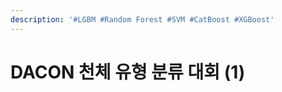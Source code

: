 ```yaml
---
description: '#LGBM #Random Forest #SVM #CatBoost #XGBoost'
---
```


# DACON 천체 유형 분류 대회 (1)

<figure><img src="../../../.gitbook/assets/DACON 천체 유형 분류 대회 (1)_페이지_01.jpg" alt=""><figcaption></figcaption></figure>

<figure><img src="../../../.gitbook/assets/DACON 천체 유형 분류 대회 (1)_페이지_02 (1).jpg" alt=""><figcaption></figcaption></figure>

<figure><img src="../../../.gitbook/assets/DACON 천체 유형 분류 대회 (1)_페이지_03 (1).jpg" alt=""><figcaption></figcaption></figure>

<figure><img src="../../../.gitbook/assets/DACON 천체 유형 분류 대회 (1)_페이지_04 (1).jpg" alt=""><figcaption></figcaption></figure>

<figure><img src="../../../.gitbook/assets/DACON 천체 유형 분류 대회 (1)_페이지_05 (1).jpg" alt=""><figcaption></figcaption></figure>

<figure><img src="../../../.gitbook/assets/DACON 천체 유형 분류 대회 (1)_페이지_06 (1).jpg" alt=""><figcaption></figcaption></figure>

<figure><img src="../../../.gitbook/assets/DACON 천체 유형 분류 대회 (1)_페이지_07 (1).jpg" alt=""><figcaption></figcaption></figure>

<figure><img src="../../../.gitbook/assets/DACON 천체 유형 분류 대회 (1)_페이지_08 (1).jpg" alt=""><figcaption></figcaption></figure>

<figure><img src="../../../.gitbook/assets/DACON 천체 유형 분류 대회 (1)_페이지_09 (1).jpg" alt=""><figcaption></figcaption></figure>

<figure><img src="../../../.gitbook/assets/DACON 천체 유형 분류 대회 (1)_페이지_10 (1).jpg" alt=""><figcaption></figcaption></figure>

<figure><img src="../../../.gitbook/assets/DACON 천체 유형 분류 대회 (1)_페이지_11 (1).jpg" alt=""><figcaption></figcaption></figure>

<figure><img src="../../../.gitbook/assets/DACON 천체 유형 분류 대회 (1)_페이지_12 (1).jpg" alt=""><figcaption></figcaption></figure>

<figure><img src="../../../.gitbook/assets/DACON 천체 유형 분류 대회 (1)_페이지_13 (1).jpg" alt=""><figcaption></figcaption></figure>

<figure><img src="../../../.gitbook/assets/DACON 천체 유형 분류 대회 (1)_페이지_14 (1).jpg" alt=""><figcaption></figcaption></figure>

<figure><img src="../../../.gitbook/assets/DACON 천체 유형 분류 대회 (1)_페이지_15 (1).jpg" alt=""><figcaption></figcaption></figure>

<figure><img src="../../../.gitbook/assets/DACON 천체 유형 분류 대회 (1)_페이지_16 (1).jpg" alt=""><figcaption></figcaption></figure>

<figure><img src="../../../.gitbook/assets/DACON 천체 유형 분류 대회 (1)_페이지_17 (1).jpg" alt=""><figcaption></figcaption></figure>

<figure><img src="../../../.gitbook/assets/DACON 천체 유형 분류 대회 (1)_페이지_18 (1).jpg" alt=""><figcaption></figcaption></figure>

<figure><img src="../../../.gitbook/assets/DACON 천체 유형 분류 대회 (1)_페이지_19 (1).jpg" alt=""><figcaption></figcaption></figure>

<figure><img src="../../../.gitbook/assets/DACON 천체 유형 분류 대회 (1)_페이지_20 (1).jpg" alt=""><figcaption></figcaption></figure>

<figure><img src="../../../.gitbook/assets/DACON 천체 유형 분류 대회 (1)_페이지_21 (1).jpg" alt=""><figcaption></figcaption></figure>

<figure><img src="../../../.gitbook/assets/DACON 천체 유형 분류 대회 (1)_페이지_22 (1).jpg" alt=""><figcaption></figcaption></figure>

<figure><img src="../../../.gitbook/assets/DACON 천체 유형 분류 대회 (1)_페이지_23 (1).jpg" alt=""><figcaption></figcaption></figure>

<figure><img src="../../../.gitbook/assets/DACON 천체 유형 분류 대회 (1)_페이지_24 (1).jpg" alt=""><figcaption></figcaption></figure>

<figure><img src="../../../.gitbook/assets/DACON 천체 유형 분류 대회 (1)_페이지_25 (1).jpg" alt=""><figcaption></figcaption></figure>

<figure><img src="../../../.gitbook/assets/DACON 천체 유형 분류 대회 (1)_페이지_26 (1).jpg" alt=""><figcaption></figcaption></figure>

<figure><img src="../../../.gitbook/assets/DACON 천체 유형 분류 대회 (1)_페이지_27.jpg" alt=""><figcaption></figcaption></figure>

<figure><img src="../../../.gitbook/assets/DACON 천체 유형 분류 대회 (1)_페이지_28.jpg" alt=""><figcaption></figcaption></figure>

<figure><img src="../../../.gitbook/assets/DACON 천체 유형 분류 대회 (1)_페이지_29 (1).jpg" alt=""><figcaption></figcaption></figure>

<figure><img src="../../../.gitbook/assets/DACON 천체 유형 분류 대회 (1)_페이지_30.jpg" alt=""><figcaption></figcaption></figure>

<figure><img src="../../../.gitbook/assets/DACON 천체 유형 분류 대회 (1)_페이지_31 (1).jpg" alt=""><figcaption></figcaption></figure>

<figure><img src="../../../.gitbook/assets/DACON 천체 유형 분류 대회 (1)_페이지_32 (1).jpg" alt=""><figcaption></figcaption></figure>

<figure><img src="../../../.gitbook/assets/DACON 천체 유형 분류 대회 (1)_페이지_33 (1).jpg" alt=""><figcaption></figcaption></figure>

<figure><img src="../../../.gitbook/assets/DACON 천체 유형 분류 대회 (1)_페이지_34 (1).jpg" alt=""><figcaption></figcaption></figure>

<figure><img src="../../../.gitbook/assets/DACON 천체 유형 분류 대회 (1)_페이지_35 (1).jpg" alt=""><figcaption></figcaption></figure>

<figure><img src="../../../.gitbook/assets/DACON 천체 유형 분류 대회 (1)_페이지_36.jpg" alt=""><figcaption></figcaption></figure>

<figure><img src="../../../.gitbook/assets/DACON 천체 유형 분류 대회 (1)_페이지_37.jpg" alt=""><figcaption></figcaption></figure>

<figure><img src="../../../.gitbook/assets/DACON 천체 유형 분류 대회 (1)_페이지_38 (1).jpg" alt=""><figcaption></figcaption></figure>

<figure><img src="../../../.gitbook/assets/DACON 천체 유형 분류 대회 (1)_페이지_39 (1).jpg" alt=""><figcaption></figcaption></figure>

<figure><img src="../../../.gitbook/assets/DACON 천체 유형 분류 대회 (1)_페이지_40 (1).jpg" alt=""><figcaption></figcaption></figure>

<figure><img src="../../../.gitbook/assets/DACON 천체 유형 분류 대회 (1)_페이지_41 (1).jpg" alt=""><figcaption></figcaption></figure>

<figure><img src="../../../.gitbook/assets/DACON 천체 유형 분류 대회 (1)_페이지_42 (1).jpg" alt=""><figcaption></figcaption></figure>

<figure><img src="../../../.gitbook/assets/DACON 천체 유형 분류 대회 (1)_페이지_43.jpg" alt=""><figcaption></figcaption></figure>

<figure><img src="../../../.gitbook/assets/DACON 천체 유형 분류 대회 (1)_페이지_44 (1).jpg" alt=""><figcaption></figcaption></figure>

<figure><img src="../../../.gitbook/assets/DACON 천체 유형 분류 대회 (1)_페이지_45.jpg" alt=""><figcaption></figcaption></figure>

<figure><img src="../../../.gitbook/assets/DACON 천체 유형 분류 대회 (1)_페이지_46 (1).jpg" alt=""><figcaption></figcaption></figure>

<figure><img src="../../../.gitbook/assets/DACON 천체 유형 분류 대회 (1)_페이지_47 (1).jpg" alt=""><figcaption></figcaption></figure>
